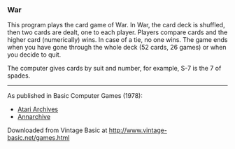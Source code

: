 ### War

This program plays the card game of War. In War, the card deck is shuffled, then two cards are dealt, one to each player. Players compare cards and the higher card (numerically) wins. In case of a tie, no one wins. The game ends when you have gone through the whole deck (52 cards, 26 games) or when you decide to quit.

The computer gives cards by suit and number, for example, S-7 is the 7 of spades.

---

As published in Basic Computer Games (1978):
- [Atari Archives](https://www.atariarchives.org/basicgames/showpage.php?page=178)
- [Annarchive](https://annarchive.com/files/Basic_Computer_Games_Microcomputer_Edition.pdf#page=193)

Downloaded from Vintage Basic at
http://www.vintage-basic.net/games.html
